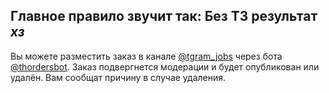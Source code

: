 ## Главное правило звучит так: **Без ТЗ результат _хз_**

Вы можете разместить заказ в канале [@tgram_jobs](https://t.me/tgram_jobs) через бота [@thordersbot](https://t.me/thordersbot). Заказ подвергнется модерации и будет опубликован или удалён. Вам сообщат причину в случае удаления.
